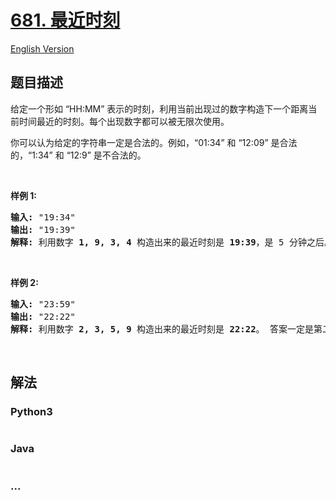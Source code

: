 # [681. 最近时刻](https://leetcode-cn.com/problems/next-closest-time)

[English Version](/solution/0600-0699/0681.Next%20Closest%20Time/README_EN.md)

## 题目描述
<!-- 这里写题目描述 -->
<p>给定一个形如 “HH:MM” 表示的时刻，利用当前出现过的数字构造下一个距离当前时间最近的时刻。每个出现数字都可以被无限次使用。</p>

<p>你可以认为给定的字符串一定是合法的。例如，“01:34” 和 “12:09” 是合法的，“1:34” 和 “12:9” 是不合法的。</p>

<p> </p>

<p><strong>样例 1:</strong></p>

<pre><strong>输入:</strong> "19:34"
<strong>输出:</strong> "19:39"
<strong>解释:</strong> 利用数字 <strong>1, 9, 3, 4</strong> 构造出来的最近时刻是 <strong>19:39</strong>，是 5 分钟之后。结果不是 <strong>19:33</strong> 因为这个时刻是 23 小时 59 分钟之后。
</pre>

<p> </p>

<p><strong>样例 2:</strong></p>

<pre><strong>输入:</strong> "23:59"
<strong>输出:</strong> "22:22"
<strong>解释:</strong> 利用数字 <strong>2, 3, 5, 9</strong> 构造出来的最近时刻是 <strong>22:22</strong>。 答案一定是第二天的某一时刻，所以选择可构造的最小时刻。
</pre>

<p> </p>



## 解法
<!-- 这里可写通用的实现逻辑 -->


<!-- tabs:start -->

### **Python3**
<!-- 这里可写当前语言的特殊实现逻辑 -->

```python

```

### **Java**
<!-- 这里可写当前语言的特殊实现逻辑 -->

```java

```

### **...**
```

```

<!-- tabs:end -->